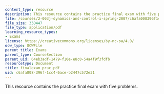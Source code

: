 ```yaml
---
content_type: resource
description: This resource contains the practice final exam with five problems.
file: /courses/2-003j-dynamics-and-control-i-spring-2007/c6afa008396f1cc46aceb2447c572e31_finalexam_prac.pdf
file_size: 338447
file_type: application/pdf
learning_resource_types:
- Exams
license: https://creativecommons.org/licenses/by-nc-sa/4.0/
ocw_type: OCWFile
parent_title: Exams
parent_type: CourseSection
parent_uid: 64eb3adf-1479-f10e-e8c0-54a4f9f3fdfb
resourcetype: Document
title: finalexam_prac.pdf
uid: c6afa008-396f-1cc4-6ace-b2447c572e31
---
```

This resource contains the practice final exam with five problems.
